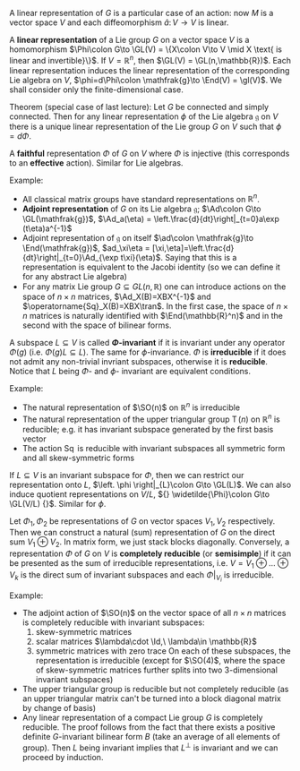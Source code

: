 A linear representation of $G$ is a particular case of an action: now $M$ is a vector space $V$ and each diffeomorphism $\hat{a}\colon V\to V$ is linear.

A **linear representation** of a Lie group $G$ on a vector space $V$ is a homomorphism $\Phi\colon G\to \GL(V) = \{X\colon V\to V \mid X \text{ is linear and invertible}\}$. If $V=\mathbb{R}^n$, then $\GL(V) = \GL(n,\mathbb{R})$. Each linear representation induces the linear representation of the corresponding Lie algebra on $V$, $\phi=d\Phi\colon \mathfrak{g}\to \End(V) = \gl(V)$. We shall consider only the finite-dimensional case.

Theorem (special case of last lecture):
Let $G$ be connected and simply connected. Then for any linear representation $\phi$ of the Lie algebra $\mathfrak{g}$ on $V$ there is a unique linear representation of the Lie group $G$ on $V$ such that $\phi=d\Phi$.

A **faithful** representation $\Phi$ of $G$ on $V$ where $\Phi$ is injective (this corresponds to an **effective** action). Similar for Lie algebras.

Example:
- All classical matrix groups have standard representations on $\mathbb{R}^n$.
- **Adjoint representation** of $G$ on its Lie algebra $\mathfrak{g}$; $\Ad\colon G\to \GL(\mathfrak{g})$, $\Ad_a(\eta) = \left.\frac{d}{dt}\right|_{t=0}a\exp (t\eta)a^{-1}$
- Adjoint representation of $\mathfrak{g}$ on itself $\ad\colon \mathfrak{g}\to \End(\mathfrak{g})$, $ad_\xi\eta = [\xi,\eta]=\left.\frac{d}{dt}\right|_{t=0}\Ad_{\exp t\xi}(\eta)$. Saying that this is a representation is equivalent to the Jacobi identity (so we can define it for any abstract Lie algebra)
- For any matrix Lie group $G\subseteq GL(n,\mathbb{R})$ one can introduce actions on the space of $n\times n$ matrices, $\Ad_X(B)=XBX^{-1}$ and $\operatorname{Sq}_X(B)=XBX\tran$. In the first case, the space of $n\times n$ matrices is naturally identified with $\End(\mathbb{R}^n)$ and in the second with the space of bilinear forms.

A subspace $L\subseteq V$ is called **$\Phi$-invariant** if it is invariant under any operator $\Phi(g)$ (i.e. $\Phi(g)L \subseteq L$). The same for $\phi$-invariance. $\Phi$ is **irreducible** if it does not admit any non-trivial invriant subspaces, otherwise it is **reducible**. Notice that $L$ being $\Phi$- and $\phi$- invariant are equivalent conditions.

Example:
- The natural representation of $\SO(n)$ on $\mathbb{R}^n$ is irreducible
- The natural representation of the upper triangular group $\operatorname{T}(n)$ on $\mathbb{R}^n$ is reducible; e.g. it has invariant subspace generated by the first basis vector
- The action $\operatorname{Sq}$ is reducible with invariant subspaces all symmetric form and all skew-symmetric forms

If $L\subseteq V$ is an invariant subspace for $\Phi$, then we can restrict our representation onto $L$, $\left. \phi \right|_{L}\colon G\to \GL(L)$. We can also induce quotient representations on $V/L$, ${} \widetilde{\Phi}\colon G\to \GL(V/L) {}$. Similar for $\phi$.

Let $\Phi_1, \Phi_2$ be representations of $G$ on vector spaces $V_1,V_2$ respectively. Then we can construct a natural (sum) representation of $G$ on the direct sum $V_1\oplus V_2$. In matrix form, we just stack blocks diagonally. Conversely, a representation $\Phi$ of $G$ on $V$ is **completely reducible** (or **semisimple**) if it can be presented as the sum of irreducible representations, i.e. $V=V_1\oplus\dots\oplus V_k$ is the direct sum of invariant subspaces and each $\left. \Phi \right|_{V_i}$ is irreducible.

Example:
- The adjoint action of $\SO(n)$ on the vector space of all $n\times n$ matrices is completely reducible with invariant subspaces:
    1. skew-symmetric matrices
    2. scalar matrices $\lambda\cdot \Id,\ \lambda\in \mathbb{R}$
    3. symmetric matrices with zero trace
On each of these subspaces, the representation is irreducible (except for $\SO(4)$, where the space of skew-symmetric matrices further splits into two 3-dimensional invariant subspaces)
- The upper triangular group is reducible but not completely reducible (as an upper triangular matrix can't be turned into a block diagonal matrix by change of basis)
- Any linear representation of a compact Lie group $G$ is completely reducible. The proof follows from the fact that there exists a positive definite $G$-invariant bilinear form $B$ (take an average of all elements of group). Then $L$ being invariant implies that $L^\perp$ is invariant and we can proceed by induction.
